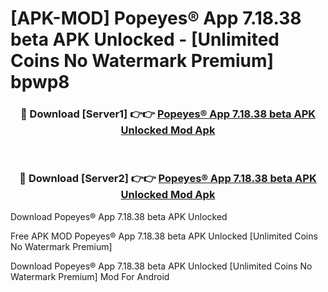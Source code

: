 # [APK-MOD] Popeyes® App 7.18.38 beta APK Unlocked - [Unlimited Coins No Watermark Premium] bpwp8



<div align="center">
<h3>🔴 Download [Server1] 👉👉 <a href="https://momento.my/?title=Popeyes®_App_7.18.38_beta_APK_Unlocked">Popeyes® App 7.18.38 beta APK Unlocked Mod Apk</a></h3><br>

<h3>🔴 Download [Server2] 👉👉 <a href="https://momento.my/?title=Popeyes®_App_7.18.38_beta_APK_Unlocked">Popeyes® App 7.18.38 beta APK Unlocked Mod Apk</a></h3>
</div>



Download Popeyes® App 7.18.38 beta APK Unlocked 

Free APK MOD Popeyes® App 7.18.38 beta APK Unlocked [Unlimited Coins No Watermark Premium]

Download Popeyes® App 7.18.38 beta APK Unlocked [Unlimited Coins No Watermark Premium] Mod For Android
